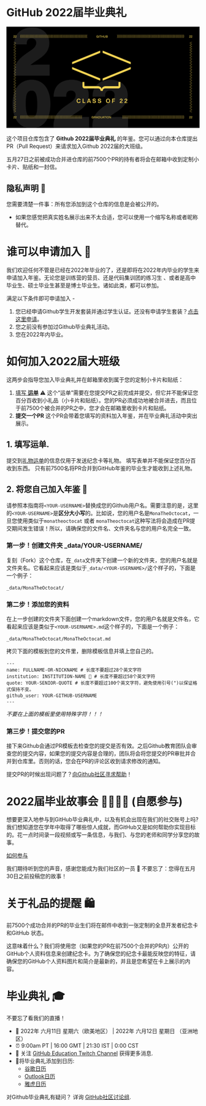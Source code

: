 # GitHub 2022届毕业典礼

![Banner](/assets/GHG_Blog_1.jpg)



这个项目仓库包含了 **Github 2022届毕业典礼** 的年鉴。您可以通过向本仓库提出PR（Pull Request）来请求加入Github 2022届的大班级。

五月27日之前被成功合并进仓库的前7500个PR的持有者将会在邮箱中收到定制小卡片、贴纸和一封信。

## 隐私声明 👀
您需要清楚一件事：所有您添加到这个仓库的信息是会被公开的。
- 如果您感觉把真实姓名展示出来不太合适，您可以使用一个缩写名称或者昵称替代。

# 谁可以申请加入 📝
我们欢迎任何不管是已经在2022年毕业的了，还是即将在2022年内毕业的学生来申请加入年鉴。无论您是训练营的营员、还是代码集训团的练习生 、或者是高中毕业生、硕士毕业生甚至是博士毕业生。诸如此类，都可以参加。

满足以下条件即可申请加入 -
1. 您已经申请Github学生开发套装并通过学生认证。还没有申请学生套装？[点击这里申请](https://education.github.com/discount_requests/student_application?utm_source=2022-06-11-GitHubGraduation)。
2. 您之前没有参加过Github毕业典礼活动。
3. 您在2022年内毕业。

# 如何加入2022届大班级

这两步会指导您加入毕业典礼并在邮箱里收到属于您的定制小卡片和贴纸：
1. [填写 **运单**](https://airtable.com/shrVMo8ItH4wjsO9f)
 ⚠️ 这个“运单”需要在您提交PR之前完成并提交，但它并不能保证您百分百收到小礼品（小卡片和贴纸）。您的PR必须成功地被合并进去，而且位于前7500个被合并的PR之中，您才会在邮箱里收到卡片和贴纸。
2. **提交一个PR** 这个PR会带着您填写的资料加入年鉴，并在毕业典礼活动中突出展示。

## 1. 填写运单.
提交到[礼物运单](https://airtable.com/shrVMo8ItH4wjsO9f)的信息仅用于发送纪念卡等礼物。
填写表单并不能保证您百分百收到东西。
只有前7500名将PR合并到GitHub年鉴的毕业生才能收到上述礼物。

## 2. 将您自己加入年鉴 🏫

请参照本指南将`<YOUR-USERNAME>`替换成您的Github用户名。需要注意的是，这里的`<YOUR-USERNAME>`是**区分大小写**的。比如说，您的用户名是`MonaTheOctocat`，一旦您使用类似于`monatheoctocat` 或者 `monaTheoctocat`这种写法将会造成在PR提交期间发生错误！所以，请确保您的文件名、文件夹名与您的用户名完全一致。

### 第一步！创建文件夹 _data/YOUR-USERNAME/ 

复刻（Fork）这个仓库，在`_data`文件夹下创建一个新的文件夹，您的用户名就是文件夹名。它看起来应该是类似于`_data/<YOUR-USERNAME>/`这个样子的，下面是一个例子：
```
_data/MonaTheOctocat/
```
### 第二步！添加您的资料
在上一步创建的文件夹下面创建一个markdown文件，您的用户名就是文件名，它看起来应该是类似于`<YOUR-USERNAME>.md`这个样子的，下面是一个例子：

```
_data/MonaTheOctocat/MonaTheOctocat.md
```
拷贝下面的模板到您的文件里，删除模板信息并填上您自己的。
```
---
name: FULLNAME-OR-NICKNAME # 长度不要超过28个英文字符
institution: INSTITUTION-NAME 🚩 # 长度不要超过58个英文字符
quote: YOUR-SENIOR-QUOTE # 长度不要超过100个英文字符，避免使用引号(")以保证格式保持不变。
github_user: YOUR-GITHUB-USERNAME
---
```

_不要在上面的模板里使用特殊字符！！！_

### 第三步！提交您的PR

接下来Github会通过PR模板去检查您的提交是否有效。之后Github教育团队会审查您的提交内容，如果您的提交内容是合理的，团队将会将您提交的PR审批并合并到仓库里。否则的话，您会在PR的评论区收到请求修改的通知。

提交PR的时候出现问题了？[向Github社区寻求帮助](https://github.com/orgs/github-community/discussions/categories/github-education)！

# 2022届毕业故事会 👩‍🏫👨‍🏫 (自愿参与)

想要更深入地参与到GitHub毕业典礼中，以及有机会出现在我们的社交账号上吗?
我们想知道您在学年中取得了哪些惊人成就，而GitHub又是如何帮助你实现目标的。花一点时间录一段视频或写一条信息，与我们、与您的老师和同学分享您的故事。

[如何参与](https://drive.google.com/file/d/1AcgUKLXx6WIC5s4eanzOfj8EsiYHARrt/view?usp=sharing)

我们期待听到您的声音，感谢您能成为我们社区的一员 💖 
不要忘了：您得在五月30日之前投稿您的故事！


# 关于礼品的提醒 🛍 
前7500个成功合并的PR的毕业生们将在邮件中收到一张定制的全息开发者纪念卡和GitHub 状态。

这意味着什么？我们将使用您（如果您的PR在前7500个合并的PR内）公开的GitHub个人资料信息来创建纪念卡。为了确保您的纪念卡最能反映您的特征，请确保您的GitHub个人资料图片和简介是最新的，并且是您希望在卡上展示的内容。

# 毕业典礼 🎓 
不要忘了看我们的直播！

- 📆 2022年 六月11日 星期六（欧美地区） | 2022年 六月12日 星期日 （亚洲地区）
- ⏰ 9:00am PT | 16:00 GMT | 21:30 IST | 0:00 CST
- 📍 关注 [GitHub Education Twitch Channel](https://twitch.tv/githubeducation) 获得更多消息.
- 📎将毕业典礼添加到日历:
  - [谷歌日历](https://calendar.google.com/calendar/render?action=TEMPLATE&dates=20220611T160000Z%2F20220611T180000Z&details=&location=https%3A%2F%2Fwww.twitch.tv%2Fgithubeducation&text=%F0%9F%8E%89%F0%9F%8E%8A%20GitHub%20Graduation%202022%20%F0%9F%8E%89%F0%9F%8E%8A)
  - [Outlook日历](https://outlook.live.com/calendar/0/deeplink/compose?allday=false&body=&enddt=2022-06-11T18%3A00%3A00%2B00%3A00&location=https%3A%2F%2Fwww.twitch.tv%2Fgithubeducation&path=%2Fcalendar%2Faction%2Fcompose&rru=addevent&startdt=2022-06-11T16%3A00%3A00%2B00%3A00&subject=%F0%9F%8E%89%F0%9F%8E%8A%20GitHub%20Graduation%202022%20%F0%9F%8E%89%F0%9F%8E%8A)
  - [雅虎日历](https://calendar.yahoo.com/?desc=&dur=&et=20220611T180000Z&in_loc=https%3A%2F%2Fwww.twitch.tv%2Fgithubeducation&st=20220611T160000Z&title=%F0%9F%8E%89%F0%9F%8E%8A%20GitHub%20Graduation%202022%20%F0%9F%8E%89%F0%9F%8E%8A&v=60)


对Github毕业典礼有疑问？ 详询 [GitHub社区讨论组](https://github.com/orgs/github-community/discussions/categories/github-education).
